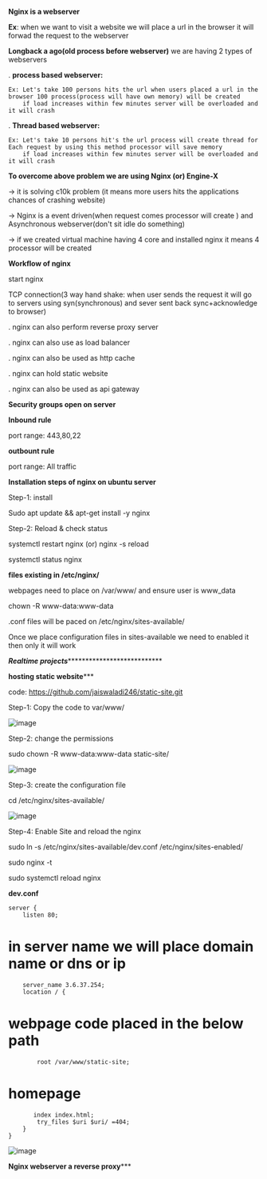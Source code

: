 **Nginx is a webserver**

**Ex**: when we want to visit a website we will place a url in the browser it will forwad the request to the webserver

**Longback a ago(old process before webserver)**
we are having 2 types of webservers 

  . **process based webserver:** 
  
    Ex: Let's take 100 persons hits the url when users placed a url in the browser 100 process(process will have own memory) will be created
        if load increases within few minutes server will be overloaded and it will crash

  . **Thread based webserver:**  

    Ex: Let's take 10 persons hit's the url process will create thread for Each request by using this method processor will save memory
        if load increases within few minutes server will be overloaded and it will crash

**To overcome above problem  we are using Nginx (or)  Engine-X**

-> it is solving c10k problem (it means more users hits the applications chances of crashing website)

-> Nginx is a event driven(when request comes processor will create ) and Asynchronous webserver(don't sit idle do something)

-> if we created virtual machine having 4 core and installed nginx it means 4 processor will be created

**Workflow of nginx**

start nginx

TCP connection(3 way hand shake: when user sends the request it will go to servers using syn(synchronous) and sever sent back  sync+acknowledge to browser)

. nginx can also perform reverse proxy server

. nginx can also use as load balancer

. nginx can also be used as http cache

. nginx can hold static website

. nginx can also be used as api gateway

**Security groups open on server**

**Inbound rule**

port range: 443,80,22

**outbount rule**

port range: All traffic

**Installation steps of nginx on ubuntu server**

Step-1: install

Sudo apt update && apt-get install -y nginx

Step-2: Reload & check status

systemctl restart nginx (or) nginx -s reload

systemctl status nginx 

**files existing in /etc/nginx/**

webpages need to place on /var/www/ and ensure user is www_data

chown -R www-data:www-data

.conf files will be paced on /etc/nginx/sites-available/

Once we place configuration files in sites-available we need to enabled it then only it will work 

***Realtime projects******************************

******hosting static website*********

code: https://github.com/jaiswaladi246/static-site.git

Step-1: Copy the code to var/www/

![image](https://github.com/user-attachments/assets/57a123ee-c97e-4229-bec4-d116786e59d8)

Step-2: change the permissions

sudo chown -R www-data:www-data static-site/

![image](https://github.com/user-attachments/assets/efa73f55-3474-4cc2-ba63-a5e0c76646f3)

Step-3: create the configuration file 

cd /etc/nginx/sites-available/

![image](https://github.com/user-attachments/assets/32ebf565-063e-4fdf-bbbf-e4b3478e4486)

Step-4: Enable Site and reload the nginx 

sudo ln -s /etc/nginx/sites-available/dev.conf /etc/nginx/sites-enabled/

sudo nginx -t

sudo systemctl reload nginx

**dev.conf**

    server {
        listen 80;
# in server name we will place domain name or dns or ip
        server_name 3.6.37.254;
        location / {
# webpage code placed in the below path
            root /var/www/static-site;
# homepage
           index index.html;
            try_files $uri $uri/ =404;
        }
    }
![image](https://github.com/user-attachments/assets/b0a3957c-bc47-41f9-a17a-28650642f04f)


******Nginx webserver a reverse proxy*********



